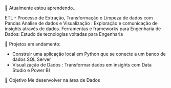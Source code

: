 
🌱 Atualmente estou aprendendo..

ETL - Processo de Extração, Transformação e Limpeza de dados com Pandas
Análise de dados e Visualização : Exploração e comunicação de insights através de dados.
Ferramentas e frameworks para Engenharia de Dados: Estudo de tecnologias voltadas para Engenharia

🔭 Projetos em andamento:
* Construir uma aplicação local em Python que se conecte a um banco de dados SQL Server
* Visualização de Dados : Transformar dados em insights com Data Studio e Power BI 

🎯 Objetivo
Me desenvolver na área de Dados 
























<!---
- 👋 Olá, I’m a Edna
- 👀 Estou interessada em me desenvolver na área de Analytics



<!---
edteob/edteob is a ✨ special ✨ repository because its `README.md` (this file) appears on your GitHub profile.
You can click the Preview link to take a look at your changes.
--->
